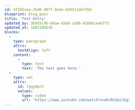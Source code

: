 ```yaml
---
id: 4f2bbcea-2bd6-407f-9a4e-d26513a67d54
blueprint: blog_post
title: 'Test Entry'
updated_by: 3b955c9b-b0aa-43e8-a186-826bbcea6773
updated_at: 1682105616
blocks:
  -
    type: paragraph
    attrs:
      textAlign: left
    content:
      -
        type: text
        text: 'The text goes here.'
  -
    type: set
    attrs:
      id: lgqy8pch
      values:
        type: video
        url: 'https://www.youtube.com/watch?v=mhJRzQsLZGg'
---
```

